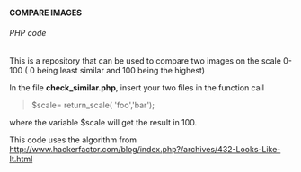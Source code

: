 <h4>COMPARE IMAGES</h4> <h6>PHP code</h6>

This is a repository that can be used to compare two images on the scale 0-100 ( 0 being least similar and 100 being the highest)

In the file <strong>check_similar.php</strong>, insert your two files in the function call 
<blockquote>$scale= return_scale( 'foo','bar');</blockquote>
where the variable $scale will get the result in 100.


This code uses the algorithm from http://www.hackerfactor.com/blog/index.php?/archives/432-Looks-Like-It.html
